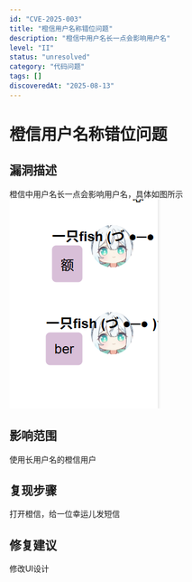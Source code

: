 ```yaml
---
id: "CVE-2025-003"
title: "橙信用户名称错位问题"
description: "橙信中用户名长一点会影响用户名"
level: "II"
status: "unresolved"
category: "代码问题"
tags: []
discoveredAt: "2025-08-13"
---
```


# 橙信用户名称错位问题

## 漏洞描述

橙信中用户名长一点会影响用户名，具体如图所示           
![1755055603234-屏幕截图-2025-08-13-112203.png](https://raw.githubusercontent.com/littlefish1145/image/main/images/1755055603234-屏幕截图-2025-08-13-112203.png)

## 影响范围

使用长用户名的橙信用户

## 复现步骤

打开橙信，给一位幸运儿发短信

## 修复建议

修改UI设计
